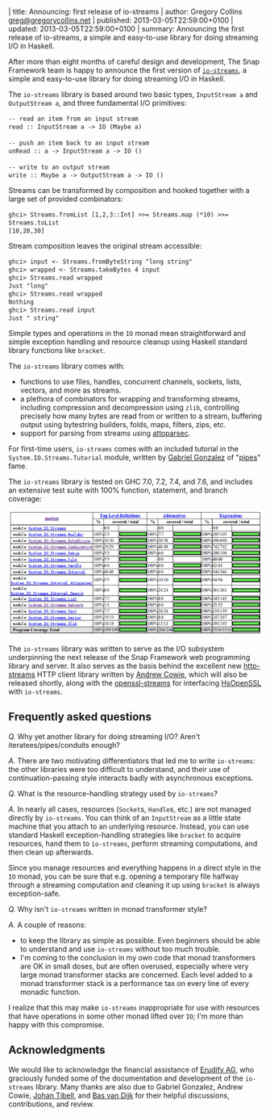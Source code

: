 | title: Announcing: first release of io-streams
| author: Gregory Collins <greg@gregorycollins.net>
| published: 2013-03-05T22:59:00+0100
| updated:   2013-03-05T22:59:00+0100
| summary: Announcing the first release of io-streams, a simple and easy-to-use library for doing streaming I/O in Haskell.


After more than eight months of careful design and development, The Snap
Framework team is happy to announce the first version of
[`io-streams`](http://hackage.haskell.org/package/io-streams), a simple and
easy-to-use library for doing streaming I/O in Haskell.

The `io-streams` library is based around two basic types, `InputStream a` and
`OutputStream a`, and three fundamental I/O primitives:

~~~~~~~~~~ {.haskell}
-- read an item from an input stream
read :: InputStream a -> IO (Maybe a)

-- push an item back to an input stream
unRead :: a -> InputStream a -> IO ()

-- write to an output stream
write :: Maybe a -> OutputStream a -> IO ()
~~~~~~~~~~

Streams can be transformed by composition and hooked together with a large set
of provided combinators:

~~~~~~~~~~ {.sourceCode}
ghci> Streams.fromList [1,2,3::Int] >>= Streams.map (*10) >>= Streams.toList
[10,20,30]
~~~~~~~~~~

Stream composition leaves the original stream accessible:

~~~~~~~~~~ {.sourceCode}
ghci> input <- Streams.fromByteString "long string"
ghci> wrapped <- Streams.takeBytes 4 input
ghci> Streams.read wrapped
Just "long"
ghci> Streams.read wrapped
Nothing
ghci> Streams.read input
Just " string"
~~~~~~~~~~

Simple types and operations in the `IO` monad mean straightforward and simple
exception handling and resource cleanup using Haskell standard library
functions like `bracket`.

The `io-streams` library comes with:

 * functions to use files, handles, concurrent channels, sockets, lists,
   vectors, and more as streams.
 * a plethora of combinators for wrapping and transforming streams, including
   compression and decompression using `zlib`, controlling precisely how many
   bytes are read from or written to a stream, buffering output using
   bytestring builders, folds, maps, filters, zips, etc.
 * support for parsing from streams using
   [attoparsec](http://hackage.haskell.org/package/attoparsec).

For first-time users, `io-streams` comes with an included tutorial in the
`System.IO.Streams.Tutorial` module, written by
[Gabriel Gonzalez](http://www.haskellforall.com/) of
"[pipes](http://hackage.haskell.org/package/pipes)" fame.

The `io-streams` library is tested on GHC 7.0, 7.2, 7.4, and 7.6, and includes
an extensive test suite with 100% function, statement, and branch coverage:

![Haskell program coverage report for io-streams 1.0.0.0](io-streams-test-coverage.png)

The `io-streams` library was written to serve as the I/O subsystem underpinning
the next release of the Snap Framework web programming library and server. It
also serves as the basis behind the excellent new
[http-streams](https://github.com/afcowie/http-streams) HTTP client
library written by
[Andrew Cowie](http://blogs.operationaldynamics.com/andrew/), which will also
be released shortly, along with the
[openssl-streams](http://hackage.haskell.org/package/openssl-streams) for
interfacing [HsOpenSSL](http://hackage.haskell.org/package/HsOpenSSL) with
`io-streams`.

## Frequently asked questions

*Q.* Why yet another library for doing streaming I/O? Aren't
iteratees/pipes/conduits enough?

*A.* There are two motivating differentiators that led me to write `io-streams`:
the other libraries were too difficult to understand, and their use of
continuation-passing style interacts badly with asynchronous exceptions.

*Q.* What is the resource-handling strategy used by `io-streams`?

*A.* In nearly all cases, resources (`Socket`s, `Handle`s, etc.) are not managed
directly by `io-streams`. You can think of an `InputStream` as a little state
machine that you attach to an underlying resource. Instead, you can use
standard Haskell exception-handling strategies like `bracket` to acquire
resources, hand them to `io-streams`, perform streaming computations, and then
clean up afterwards.

Since you manage resources and everything happens in a direct style in the `IO`
monad, you can be sure that e.g. opening a temporary file halfway through a
streaming computation and cleaning it up using `bracket` is always
exception-safe.

*Q.* Why isn't `io-streams` written in monad transformer style?

*A.* A couple of reasons:

 * to keep the library as simple as possible. Even beginners should be able to
   understand and use `io-streams` without too much trouble.
 * I'm coming to the conclusion in my own code that monad transformers are OK
   in small doses, but are often overused, especially where very large monad
   transformer stacks are concerned. Each level added to a monad transformer
   stack is a performance tax on every line of every monadic function.

I realize that this may make `io-streams` inappropriate for use with resources
that have operations in some other monad lifted over `IO`; I'm more than happy
with this compromise.


## Acknowledgments

We would like to acknowledge the financial assistance of
[Erudify AG](https://erudify.ch/about/), who graciously funded some of the
documentation and development of the `io-streams` library. Many thanks are also
due to Gabriel Gonzalez, Andrew Cowie,
[Johan Tibell](http://blog.johantibell.com/), and
[Bas van Dijk](https://github.com/basvandijk) for their helpful discussions,
contributions, and review.
